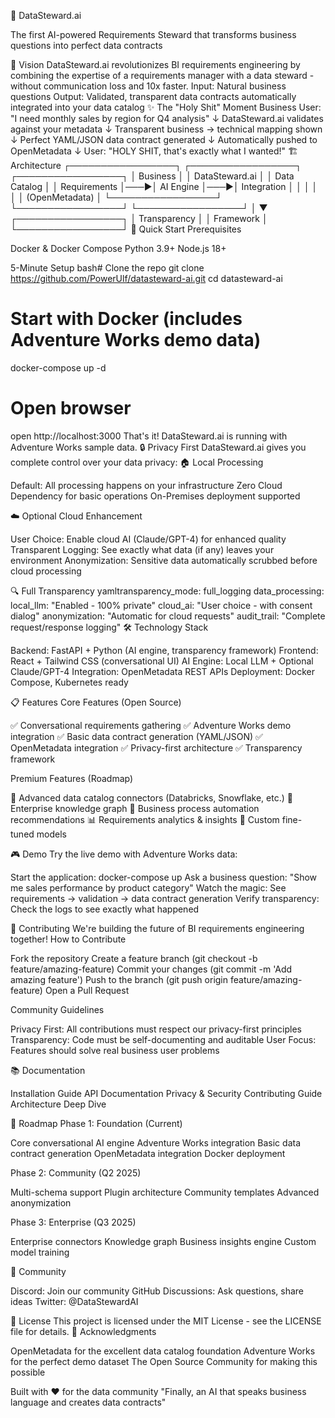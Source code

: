 🤖 DataSteward.ai

The first AI-powered Requirements Steward that transforms business questions into perfect data contracts

🎯 Vision
DataSteward.ai revolutionizes BI requirements engineering by combining the expertise of a requirements manager with a data steward - without communication loss and 10x faster.
Input: Natural business questions
Output: Validated, transparent data contracts automatically integrated into your data catalog
✨ The "Holy Shit" Moment
Business User: "I need monthly sales by region for Q4 analysis"
↓
DataSteward.ai validates against your metadata
↓
Transparent business → technical mapping shown
↓
Perfect YAML/JSON data contract generated
↓
Automatically pushed to OpenMetadata
↓
User: "HOLY SHIT, that's exactly what I wanted!"
🏗️ Architecture
┌─────────────────┐    ┌─────────────────┐    ┌─────────────────┐
│   Business      │    │  DataSteward.ai │    │  Data Catalog   │
│   Requirements  │───▶│   AI Engine     │───▶│  Integration    │
│                 │    │                 │    │ (OpenMetadata)  │
└─────────────────┘    └─────────────────┘    └─────────────────┘
                              │
                              ▼
                    ┌─────────────────┐
                    │  Transparency   │
                    │   Framework     │
                    └─────────────────┘
🚀 Quick Start
Prerequisites

Docker & Docker Compose
Python 3.9+
Node.js 18+

5-Minute Setup
bash# Clone the repo
git clone https://github.com/PowerUlf/datasteward-ai.git
cd datasteward-ai

# Start with Docker (includes Adventure Works demo data)
docker-compose up -d

# Open browser
open http://localhost:3000
That's it! DataSteward.ai is running with Adventure Works sample data.
🔒 Privacy First
DataSteward.ai gives you complete control over your data privacy:
🏠 Local Processing

Default: All processing happens on your infrastructure
Zero Cloud Dependency for basic operations
On-Premises deployment supported

☁️ Optional Cloud Enhancement

User Choice: Enable cloud AI (Claude/GPT-4) for enhanced quality
Transparent Logging: See exactly what data (if any) leaves your environment
Anonymization: Sensitive data automatically scrubbed before cloud processing

🔍 Full Transparency
yamltransparency_mode: full_logging
data_processing:
  local_llm: "Enabled - 100% private"
  cloud_ai: "User choice - with consent dialog"
  anonymization: "Automatic for cloud requests"
  audit_trail: "Complete request/response logging"
🛠️ Technology Stack

Backend: FastAPI + Python (AI engine, transparency framework)
Frontend: React + Tailwind CSS (conversational UI)
AI Engine: Local LLM + Optional Claude/GPT-4
Integration: OpenMetadata REST APIs
Deployment: Docker Compose, Kubernetes ready

📋 Features
Core Features (Open Source)

✅ Conversational requirements gathering
✅ Adventure Works demo integration
✅ Basic data contract generation (YAML/JSON)
✅ OpenMetadata integration
✅ Privacy-first architecture
✅ Transparency framework

Premium Features (Roadmap)

🔄 Advanced data catalog connectors (Databricks, Snowflake, etc.)
🧠 Enterprise knowledge graph
🤖 Business process automation recommendations
📊 Requirements analytics & insights
🔧 Custom fine-tuned models

🎮 Demo
Try the live demo with Adventure Works data:

Start the application: docker-compose up
Ask a business question: "Show me sales performance by product category"
Watch the magic: See requirements → validation → data contract generation
Verify transparency: Check the logs to see exactly what happened

🤝 Contributing
We're building the future of BI requirements engineering together!
How to Contribute

Fork the repository
Create a feature branch (git checkout -b feature/amazing-feature)
Commit your changes (git commit -m 'Add amazing feature')
Push to the branch (git push origin feature/amazing-feature)
Open a Pull Request

Community Guidelines

Privacy First: All contributions must respect our privacy-first principles
Transparency: Code must be self-documenting and auditable
User Focus: Features should solve real business user problems

📚 Documentation

Installation Guide
API Documentation
Privacy & Security
Contributing Guide
Architecture Deep Dive

🌟 Roadmap
Phase 1: Foundation (Current)

 Core conversational AI engine
 Adventure Works integration
 Basic data contract generation
 OpenMetadata integration
 Docker deployment

Phase 2: Community (Q2 2025)

 Multi-schema support
 Plugin architecture
 Community templates
 Advanced anonymization

Phase 3: Enterprise (Q3 2025)

 Enterprise connectors
 Knowledge graph
 Business insights engine
 Custom model training

💬 Community

Discord: Join our community
GitHub Discussions: Ask questions, share ideas
Twitter: @DataStewardAI

📄 License
This project is licensed under the MIT License - see the LICENSE file for details.
🙏 Acknowledgments

OpenMetadata for the excellent data catalog foundation
Adventure Works for the perfect demo dataset
The Open Source Community for making this possible


Built with ❤️ for the data community
"Finally, an AI that speaks business language and creates data contracts"
